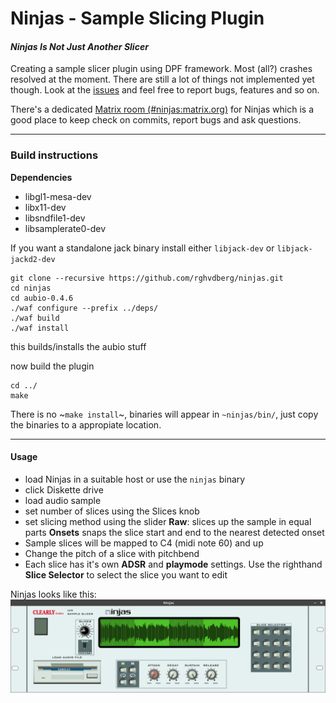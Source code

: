 # Ninjas - Sample Slicing Plugin
#### *Ninjas Is Not Just Another Slicer*

Creating a sample slicer plugin using DPF framework.
Most (all?) crashes resolved at the moment. There are still a lot of things not implemented yet though.
Look at the [issues](https://github.com/rghvdberg/ninjas/issues) and feel free to report bugs, features and so on.

There's a dedicated [Matrix room (#ninjas:matrix.org)](https://riot.im/app/#/room/#ninjas:matrix.org) for Ninjas which is a good place to keep check on commits, report bugs and ask questions.

***

### Build instructions

**Dependencies**

+  libgl1-mesa-dev 
+  libx11-dev
+  libsndfile1-dev
+  libsamplerate0-dev

If you want a standalone jack binary install either `libjack-dev` or `libjack-jackd2-dev`

```
git clone --recursive https://github.com/rghvdberg/ninjas.git
cd ninjas
cd aubio-0.4.6
./waf configure --prefix ../deps/
./waf build
./waf install
```
this builds/installs the aubio stuff

now build the plugin
```
cd ../
make
```
There is no ~`make install`~, binaries will appear in `~ninjas/bin/`, just copy the binaries to a appropiate location.

***

#### Usage
- load Ninjas in a suitable host or use the `ninjas` binary
- click Diskette drive
- load audio sample
- set number of slices using the Slices knob
- set slicing method using the slider
 **Raw**: slices up the sample in equal parts
**Onsets** snaps the slice start and end to the nearest detected onset
- Sample slices will be mapped to C4 (midi note 60) and up
- Change the pitch of a slice with pitchbend
- Each slice has it's own **ADSR** and **playmode** settings. Use the righthand **Slice Selector** to select the slice you want to edit

Ninjas looks like this:
![](https://github.com/rghvdberg/ninjas/blob/master/plugins/Ninjas/Artwork/screenshot.png)
